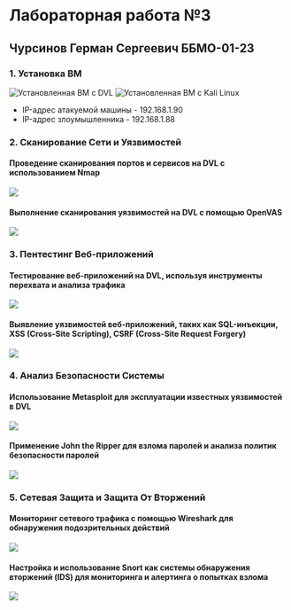 # Лабораторная работа №3
## Чурсинов Герман Сергеевич ББМО-01-23
### 1. Установка ВМ
![Установленная ВМ с DVL](https://i.imgur.com/8USlIbA.png)
![Установленная ВМ с Kali Linux](https://i.imgur.com/Xbs4qbX.png)
* IP-адрес атакуемой машины - 192.168.1.90
* IP-адрес злоумышленника - 192.168.1.88
### 2. Сканирование Сети и Уязвимостей
#### Проведение сканирования портов и сервисов на DVL с использованием Nmap
![](https://i.imgur.com/iwV9xwu.png)
#### Выполнение сканирования уязвимостей на DVL с помощью OpenVAS
![](https://i.imgur.com/.png)
### 3. Пентестинг Веб-приложений
#### Тестирование веб-приложений на DVL, используя инструменты перехвата и анализа трафика
![](https://i.imgur.com/.png)
#### Выявление уязвимостей веб-приложений, таких как SQL-инъекции, XSS (Cross-Site Scripting), CSRF (Cross-Site Request Forgery)
![](https://i.imgur.com/.png)
### 4. Анализ Безопасности Системы
#### Использование Metasploit для эксплуатации известных уязвимостей в DVL
![](https://i.imgur.com/.png)
#### Применение John the Ripper для взлома паролей и анализа политик безопасности паролей
![](https://i.imgur.com/.png)
### 5. Сетевая Защита и Защита От Вторжений
#### Мониторинг сетевого трафика с помощью Wireshark для обнаружения подозрительных действий
![](https://i.imgur.com/.png)
#### Настройка и использование Snort как системы обнаружения вторжений (IDS) для мониторинга и алертинга о попытках взлома
![](https://i.imgur.com/.png)